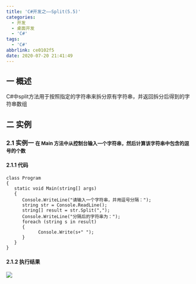 ```yaml
---
title: 'C#开发之——Split(5.5)'
categories:
  - 开发
  - 桌面开发
  - 'C#'
tags:
  - 'C#'
abbrlink: ce0102f5
date: 2020-07-20 21:41:49
---
```

## 一 概述

C#中split方法用于按照指定的字符串来拆分原有字符串，并返回拆分后得到的字符串数组

<!--more-->

## 二 实例

### 2.1 实例一 <font size=2> 在 Main 方法中从控制台输入一个字符串，然后计算该字符串中包含的逗号的个数 </font>

#### 2.1.1 代码

```
class Program
{
   static void Main(string[] args)
   {
      Console.WriteLine("请输入一个字符串，并用逗号分隔：");
      string str = Console.ReadLine();
      string[] result = str.Split(",");
      Console.WriteLine("分隔后的字符串为：");
      foreach (string s in result)
      {
            Console.Write(s+" ");
      }
   }
}
```

#### 2.1.2 执行结果

![][1]



[1]:https://cdn.jsdelivr.net/gh/pgzxc/CDN/blog-image/csharp-split-sample.png